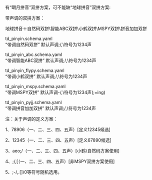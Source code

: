 
有“朙月拼音”双拼方案，可不能缺“地球拼音”双拼方案:

带声调的双拼方案：

地球拼音＋自然码双拼\智能ABC双拼\小鹤双拼\MSPY双拼\拼音加加双拼

td_pinyin.schema.yaml       
“带调自然码双拼”     默认声调;/,\符号为1234声

td_pinyin_abc.schema.yaml   
“带调智能ABC双拼”    默认声调;/,\符号为1234声

td_pinyin_flypy.schema.yaml   
“带调小鹤双拼”    默认声调;/,\符号为1234声

td_pinyin_mspy.schema.yaml  
“带调MSPY双拼”       默认声调-/,\符号为1234声(;=ing)

td_pinyin_pyjj.schema.yaml  
“带调拼音加加双拼”   默认声调;/,\符号为1234声

注：关于声调的定义方案： 

1、78906（一、二、三、四、五声）[定义12345候选] 

2、12345（一、二、三、四、五声）[定义67890候选]

3、aeo;/（一、二、三、四、五声）[小鹤\自然码方案使用] 

4、;/,\[（一、二、三、四、五声）[非MSPY双拼方案使用] 

5、;-/,.[]\0等符号随机选用。 







